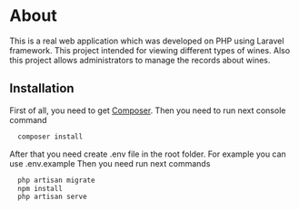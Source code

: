 # About

This is a real web application which was developed on PHP using Laravel framework. This project intended for viewing different types of wines. Also this project allows administrators to manage the records about wines.

## Installation

First of all, you need to get [Composer](https://getcomposer.org). Then you need to run next console command

```bash
  composer install
```

After that you need create .env file in the root folder. For example you can use .env.example
Then you need run next commands
```bash
  php artisan migrate
  npm install
  php artisan serve
```
